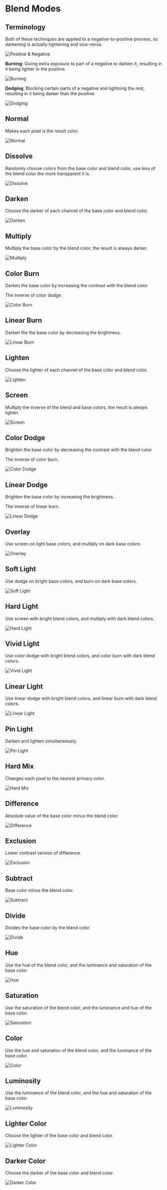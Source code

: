 # Blend Modes

## Terminology

Both of these techniques are applied to a negative-to-positive process, so darkening is actually lightening and vice-versa.

![Positive & Negative](assets/photography-positive-negative.jpg)

**Burning**: Giving extra exposure to part of a negative to darken it, resulting in it being lighter in the positive.

![Burning](assets/photography-burning.png)

**Dodging**: Blocking certain parts of a negative and lightning the rest, resulting in it being darker than the positive.

![Dodging](assets/photography-dodging.png)

## Normal

Makes each pixel is the result color.

![Normal](assets/blend-mode-normal.png)

## Dissolve

Randomly choose colors from the base color and blend color, use less of the blend color the more transparent it is.

![Dissolve](assets/blend-mode-dissolve.png)

## Darken

Choose the darker of each channel of the base color and blend color.

![Darken](assets/blend-mode-darken.png)

## Multiply

Multiply the base color by the blend color, the result is always darker.

![Multiply](assets/blend-mode-multiply.png)

## Color Burn

Darken the base color by increasing the contrast with the blend color.

The inverse of color dodge.

![Color Burn](assets/blend-mode-color-burn.png)

## Linear Burn

Darken the the base color by decreasing the brightness.

![Linear Burn](assets/blend-mode-linear-burn.png)

## Lighten

Choose the lighter of each channel of the base color and blend color.

![Lighten](assets/blend-mode-lighten.png)

## Screen

Multiply the inverse of the blend and base colors, the result is always lighter.

![Screen](assets/blend-mode-screen.png)

## Color Dodge

Brighten the base color by decreasing the contrast with the blend color.

The inverse of color burn.

![Color Dodge](assets/blend-mode-color-dodge.png)

## Linear Dodge

Brighten the base color by increasing the brightness.

The inverse of linear burn.

![Linear Dodge](assets/blend-mode-linear-dodge.png)

## Overlay

Use screen on light base colors, and multiply on dark base colors.

![Overlay](assets/blend-mode-overlay.png)

## Soft Light

Use dodge on bright base colors, and burn on dark base colors.

![Soft Light](assets/blend-mode-soft-light.png)

## Hard Light

Use screen with bright blend colors, and multiply with dark blend colors.

![Hard Light](assets/blend-mode-hard-light.png)

## Vivid Light

Use color dodge with bright blend colors, and color burn with dark blend colors.

![Vivid Light](assets/blend-mode-vivid-light.png)

## Linear Light

Use linear dodge with bright blend colors, and linear burn with dark blend colors.

![Linear Light](assets/blend-mode-linear-light.png)

## Pin Light

Darken and lighten simultaneously.

![Pin Light](assets/blend-mode-pin-light.png)

## Hard Mix

Changes each pixel to the nearest primary color.

![Hard Mix](assets/blend-mode-hard-mix.png)

## Difference

Absolute value of the base color minus the blend color.

![Difference](assets/blend-mode-difference.png)

## Exclusion

Lower contrast version of difference.

![Exclusion](assets/blend-mode-exclusion.png)

## Subtract

Base color minus the blend color.

![Subtract](assets/blend-mode-subtract.png)

## Divide

Divides the base color by the blend color.

![Divide](assets/blend-mode-divide.png)

## Hue

Use the hue of the blend color, and the luminance and saturation of the base color.

![Hue](assets/blend-mode-hue.png)

## Saturation

Use the saturation of the blend color, and the luminance and hue of the base color.

![Saturation](assets/blend-mode-saturation.png)

## Color

Use the hue and saturation of the blend color, and the luminance of the base color.

![Color](assets/blend-mode-color.png)

## Luminosity

Use the luminance of the blend color, and the hue and saturation of the base color.

![Luminosity](assets/blend-mode-luminosity.png)

## Lighter Color

Choose the lighter of the base color and blend color.

![Lighter Color](assets/blend-mode-lighter-color.png)

## Darker Color

Choose the darker of the base color and blend color.

![Darker Color](assets/blend-mode-darker-color.png)

